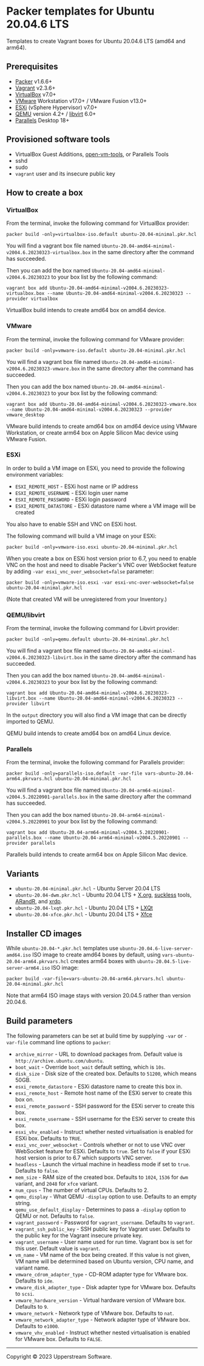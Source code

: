 # Packer templates for Ubuntu 20.04.6 LTS

Templates to create Vagrant boxes for Ubuntu 20.04.6 LTS (amd64 and arm64).

## Prerequisites

* [Packer][] v1.6.6+
* [Vagrant][] v2.3.6+
* [VirtualBox][] v7.0+
* [VMware][] Workstation v17.0+ / VMware Fusion v13.0+
* [ESXi][] (vSphere Hypervisor) v7.0+
* [QEMU][] version 4.2+ / [libvirt][] 6.0+
* [Parallels][] Desktop 18+

[ESXi]: http://www.vmware.com/products/vsphere-hypervisor
        "Free VMware vSphere Hypervisor, Free Virtualization (ESXi)"
[libvirt]: https://libvirt.org/ "libvirt: The virtualization API"
[Packer]: https://www.packer.io/ "Packer by HashiCorp"
[Parallels]: https://www.parallels.com/products/desktop/ "Run Windows on Mac - Parallels Desktop 18 Virtual Machine for Mac"
[QEMU]: https://www.qemu.org/ "QEMU"
[Vagrant]: https://www.vagrantup.com/ "Vagrant"
[VirtualBox]: https://www.virtualbox.org/ "Oracle VM VirtualBox"
[VMware]: http://www.vmware.com/
    "VMware Virtualization for Desktop &amp; Server, Application, Public &amp; Hybrid Clouds"

## Provisioned software tools

* VirtualBox Guest Additions, [open-vm-tools][], or Parallels Tools
* sshd
* sudo
* `vagrant` user and its insecure public key

[open-vm-tools]: https://github.com/vmware/open-vm-tools
    "Official repository of VMware open-vm-tools project"

## How to create a box

### VirtualBox

From the terminal, invoke the following command for VirtualBox provider:

    packer build -only=virtualbox-iso.default ubuntu-20.04-minimal.pkr.hcl

You will find a vagrant box file named `Ubuntu-20.04-amd64-minimal-v2004.6.20230323-virtualbox.box`
in the same directory after the command has succeeded.

Then you can add the box named `Ubuntu-20.04-amd64-minimal-v2004.6.20230323`
to your box list by the following command:

    vagrant box add Ubuntu-20.04-amd64-minimal-v2004.6.20230323-virtualbox.box --name Ubuntu-20.04-amd64-minimal-v2004.6.20230323 --provider virtualbox

VirtualBox build intends to create amd64 box on amd64 device.

### VMware

From the terminal, invoke the following command for VMware provider:

    packer build -only=vmware-iso.default ubuntu-20.04-minimal.pkr.hcl

You will find a vagrant box file named `Ubuntu-20.04-amd64-minimal-v2004.6.20230323-vmware.box`
in the same directory after the command has succeeded.

Then you can add the box named `Ubuntu-20.04-amd64-minimal-v2004.6.20230323`
to your box list by the following command:

    vagrant box add Ubuntu-20.04-amd64-minimal-v2004.6.20230323-vmware.box --name Ubuntu-20.04-amd64-minimal-v2004.6.20230323 --provider vmware_desktop

VMware build intends to create amd64 box on amd64 device using VMware
Workstation, or create arm64 box on Apple Silicon Mac device using
VMware Fusion.

### ESXi

In order to build a VM image on ESXi, you need to provide the following
environment variables:

* `ESXI_REMOTE_HOST` - ESXi host name or IP address
* `ESXI_REMOTE_USERNAME` - ESXi login user name
* `ESXI_REMOTE_PASSWORD` - ESXi login password
* `ESXI_REMOTE_DATASTORE` - ESXi datastore name where a VM image will
  be created

You also have to enable SSH and VNC on ESXi host.

The following command will build a VM image on your ESXi:

    packer build -only=vmware-iso.esxi ubuntu-20.04-minimal.pkr.hcl

When you create a box on ESXi host version prior to 6.7, you need to
enable VNC on the host and need to disable Packer's VNC over WebSocket
feature by adding `-var esxi_vnc_over_websocket=false` parameter:

    packer build -only=vmware-iso.esxi -var esxi-vnc-over-websocket=false ubuntu-20.04-minimal.pkr.hcl

(Note that created VM will be unregistered from your Inventory.)

### QEMU/libvirt

From the terminal, invoke the following command for Libvirt provider:

    packer build -only=qemu.default ubuntu-20.04-minimal.pkr.hcl

You will find a vagrant box file named `Ubuntu-20.04-amd64-minimal-v2004.6.20230323-libvirt.box` in the same
directory after the command has succeeded.

Then you can add the box named `Ubuntu-20.04-amd64-minimal-v2004.6.20230323`
to your box list by the following command:

    vagrant box add Ubuntu-20.04-amd64-minimal-v2004.6.20230323-libvirt.box --name Ubuntu-20.04-amd64-minimal-v2004.6.20230323 --provider libvirt

In the `output` directory you will also find a VM image that can be
directly imported to QEMU.

QEMU build intends to create amd64 box on amd64 Linux device.

### Parallels

From the terminal, invoke the following command for Parallels provider:

    packer build -only=parallels-iso.default -var-file vars-ubuntu-20.04-arm64.pkrvars.hcl ubuntu-20.04-minimal.pkr.hcl

You will find a vagrant box file named `Ubuntu-20.04-arm64-minimal-v2004.5.20220901-parallels.box`
in the same directory after the command has succeeded.

Then you can add the box named `Ubuntu-20.04-arm64-minimal-v2004.5.20220901`
to your box list by the following command:

    vagrant box add Ubuntu-20.04-arm64-minimal-v2004.5.20220901-parallels.box --name Ubuntu-20.04-arm64-minimal-v2004.5.20220901 --provider parallels

Parallels build intends to create arm64 box on Apple Silicon Mac device.

## Variants

* `ubuntu-20.04-minimal.pkr.hcl` - Ubuntu Server 20.04 LTS
* `ubuntu-20.04-dwm.pkr.hcl` - Ubuntu 20.04 LTS + [X.org][],
  [suckless][] tools, [ARandR][], and [xrdp][].
* `ubuntu-20.04-lxqt.pkr.hcl` - Ubuntu 20.04 LTS + [LXQt][]
* `ubuntu-20.04-xfce.pkr.hcl` - Ubuntu 20.04 LTS + [Xfce][]

[ARandR]: https://christian.amsuess.com/tools/arandr/
    "ARandR: Another XRandR GUI"
[LXQt]: https://lxqt-project.org/ "LXQt - The Lightweight Qt Desktop
    Environment"
[suckless]: http://suckless.org/ "suckless.org software that sucks less"
[X.org]: https://www.x.org/wiki/ "X.Org"
[Xfce]: https://xfce.org/ "Xfce Desktop Environment"
[xrdp]: http://www.xrdp.org/ "xrdp"

## Installer CD images

While `ubuntu-20.04-*.pkr.hcl` templates use `ubuntu-20.04.6-live-server-amd64.iso`
ISO image to create amd64 boxes by default, using `vars-ubuntu-20.04-arm64.pkrvars.hcl`
creates arm64 boxes with `ubuntu-20.04.5-live-server-arm64.iso` ISO
image:

    packer build -var-file=vars-ubuntu-20.04-arm64.pkrvars.hcl ubuntu-20.04-minimal.pkr.hcl

Note that arm64 ISO image stays with version 20.04.5 rather than
version 20.04.6.

## Build parameters

The following parameters can be set at build time by supplying `-var`
or `-var-file` command line options to `packer`:

* `archive_mirror` - URL to download packages from.  Default value is
  `http://archive.ubuntu.com/ubuntu`.
* `boot_wait` - Override `boot_wait` default setting, which is `10s`.
* `disk_size` - Disk size of the created box.  Defaults to `51200`,
  which means 50GB.
* `esxi_remote_datastore` - ESXi datastore name to create this box in.
* `esxi_remote_host` - Remote host name of the ESXi server to create
  this box on.
* `esxi_remote_password` - SSH password for the ESXi server to create
  this box.
* `esxi_remote_username` - SSH username for the ESXi server to create
  this box.
* `esxi_vhv_enabled` - Instruct whether nested virtualisation is
  enabled for ESXi box.  Defaults to `TRUE`.
* `esxi_vnc_over_websocket` - Controls whether or not to use VNC over
  WebSocket feature for ESXi.  Defaults to `true`.  Set to `false` if
  your ESXi host version is prior to 6.7 which supports VNC server.
* `headless` - Launch the virtual machine in headless mode if set to
  `true`.  Defaults to `false`.
* `mem_size` - RAM size of the created box.  Defaults to `1024`, `1536`
  for `dwm` variant, and `2048` for `xfce` variant.
* `num_cpus` - The number of virtual CPUs.  Defaults to 2.
* `qemu_display` - What QEMU `-display` option to use.  Defaults to an
  empty string.
* `qemu_use_default_display` - Determines to pass a `-display` option
  to QEMU or not.  Defaults to `false`.
* `vagrant_password` - Password for `vagrant_username`.  Defaults to
  `vagrant`.
* `vagrant_ssh_public_key` - SSH public key for Vagrant user.  Defaults
  to the public key for the Vagrant insecure private key.
* `vagrant_username` - User name used for run time.  Vagrant box is set
  for this user.  Default value is `vagrant`.
* `vm_name` - VM name of the box being created.  If this value is not
  given, VM name will be determined based on Ubuntu version, CPU name,
  and variant name.
* `vmware_cdrom_adapter_type` - CD-ROM adapter type for VMware box.
  Defaults to `ide`.
* `vmware_disk_adapter_type` - Disk adapter type for VMware box.
  Defaults to `scsi`.
* `vmware_hardware_version` - Virtual hardware version of VMware box.
  Defaults to `9`.
* `vmware_network` - Network type of VMware box.  Defaults to `nat`.
* `vmware_network_adapter_type` - Network adapter type of VMware box.
  Defaults to `e1000`.
* `vmware_vhv_enabled` - Instruct whether nested virtualisation is
  enabled for VMware box.  Defaults to `FALSE`.

- - -

Copyright &copy; 2023 Upperstream Software.

